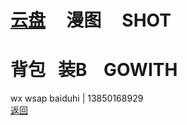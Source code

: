 # [云盘](https://pan.baidu.com/s/1S5NUrdHv3ot61Xh8h3Jshg)      漫图      SHOT<br /> 
# 背包   装B    GOWITH
wx wsap baiduhi | 13850168929 <br />
[返回](https://myio.github.io/)
